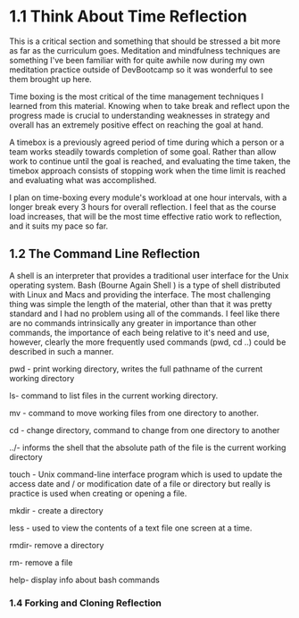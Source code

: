 # 1.1 Think About Time Reflection

This is a critical section and something that should be stressed a bit more as far as the curriculum goes. Meditation and mindfulness techniques are something I've been familiar with for quite awhile now during my own meditation practice outside of DevBootcamp so it was wonderful to see them brought up here.

Time boxing is the most critical of the time management techniques I learned from this material. Knowing when to take break and reflect upon the progress made is crucial to understanding weaknesses in strategy and overall has an extremely positive effect on reaching the goal at hand.

A timebox is a previously agreed period of time during which a person or a team works steadily towards completion of some goal. Rather than allow work to continue until the goal is reached, and evaluating the time taken, the timebox approach consists of stopping work when the time limit is reached and evaluating what was accomplished.

I plan on time-boxing every module's workload at one hour intervals, with a longer break every 3 hours for overall reflection. I feel that as the course load increases, that will be the most time effective ratio work to reflection, and it suits my pace so far.

## 1.2 The Command Line Reflection

A shell is an interpreter that provides a traditional user interface for the Unix operating system. Bash (Bourne Again Shell ) is a type of shell distributed with Linux and Macs and providing the interface. The most challenging thing was simple the length of the material, other than that it was pretty standard and I had no problem using all of the commands. I feel like there are no commands intrinsically any greater in importance than other commands, the importance of each being relative to it's need and use, however, clearly the more frequently used commands (pwd, cd ..) could be described in such a manner.

pwd - print working directory, writes the full pathname of the current working directory

ls- command to list files in the current working directory.

mv - command to move working files from one directory to another.

cd - change directory, command to change from one directory to another

../- informs the shell that the absolute path of the file is the current working directory

touch - Unix command-line interface program which is used to update the access date and / or modification date of a file or directory but really is practice is used when creating or opening a file.

mkdir - create a directory

less - used to view the contents of a text file one screen at a time.

rmdir- remove a directory

rm- remove a file

help- display info about bash commands

### 1.4 Forking and Cloning Reflection